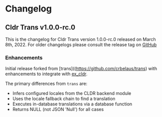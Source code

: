 # Changelog

## Cldr Trans v1.0.0-rc.0

This is the changelog for Cldr Trans version 1.0.0-rc.0 released on March 8th, 2022.  For older changelogs please consult the release tag on [GitHub](https://github.com/elixir-cldr/cldr_trans/tags)

### Enhancements

Initial release forked from [trans]((https://github.com/crbelaus/trans) with enhancements to integrate with [ex_cldr](https://hex.pm/packages/ex_cldr).

The primary differences from `trans` are:
* Infers configured locales from the CLDR backend module
* Uses the locale fallback chain to find a translation
* Executes in-database translations via a database function
* Returns NULL (not JSON 'Null') for all cases


